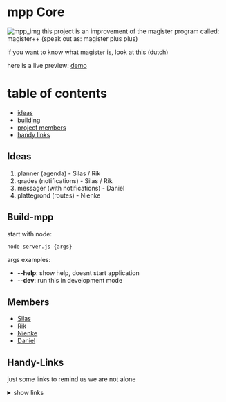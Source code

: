 # mpp Core
![mpp_img](https://raw.githubusercontent.com/magister-plus-plus/core/master/img/magister++-logo.png)
this project is an improvement of the magister program called: magister++ (speak out as: magister plus plus)

if you want to know what magister is, look at [this](https://www.magister.nl/) (dutch)

here is a live preview: [demo](https://magister-plus-plus.github.io/core/)

# table of contents
* [ideas](#ideas)
* [building](#build-mpp)
* [project members](#members)
* [handy links](#handy-links)

## Ideas

  1. planner       (agenda)                - Silas / Rik	
  1. grades        (notifications)         - Silas / Rik	
  1. messager      (with notifications)    - Daniel			
  1. plattegrond   (routes)                - Nienke			


## Build-mpp

start with node:
```
node server.js {args}
```

args examples:
* **--help**: show help, doesnt start application
* **--dev**: run this in development mode


## Members

* [Silas](https://github.com/silasprins)
* [Rik](https://github.com/RikHelder)
* [Nienke](https://github.com/nienkegraumans)
* [Daniel](https://github.com/DanBrothers)


## Handy-Links
just some links to remind us we are not alone

<details><summary>show links</summary>

* [w3schools](https://www.w3schools.com/)
* [magister android app](https://play.google.com/store/apps/details?id=nl.schoolmaster.magister.mobile)
* [office365](https://office365.com)
* [magister](https://davinci.magister.net/)
* [gonative (transform html to android app)](https://gonative.io/)
* [coding ide's](https://www.tutorialspoint.com/codingground.htm)
* [code anywhere](https://codeanywhere.com/)
* [githubs system version control](https://www.atlassian.com/git/tutorials/what-is-version-control)
* [github api](https://developer.github.com/)
* [github md cheatsheed](https://github.com/adam-p/markdown-here/wiki/Markdown-Cheatsheet)
* [secure node website](https://nodewebapps.com/2017/01/03/13-security-best-practices-for-your-web-application/)
* [html vunerabilities](https://www.greycampus.com/blog/information-security/owasp-top-vulnerabilities-in-web-applications)
* [get all files for node](https://gist.github.com/kethinov/6658166)
* [pm2 for node](http://pm2.keymetrics.io/)

</details>
